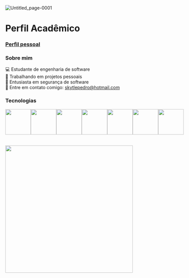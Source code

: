![Untitled_page-0001](https://github.com/pedro-nuness/pedro-nuness/assets/93084039/cef496e1-d69f-451c-8630-28e3b385a729)


# Perfil Acadêmico

### <p><a href="https://github.com/pedro-nuness" style="font-weight: bold;">Perfil pessoal</a></p>


### Sobre mim

💻 Estudante de engenharia de software <br />
🙋 Trabalhando em projetos pessoais <br />
👮 Entusiasta em segurança de software <br />
📩 Entre em contato comigo: skytlepedro@hotmail.com<br />

### Tecnologias 
<div style="display: flex;"  >
  <img src="https://cdn.jsdelivr.net/gh/devicons/devicon@latest/icons/html5/html5-original.svg" style="height: 80px"/>
  <img src="https://cdn.jsdelivr.net/gh/devicons/devicon@latest/icons/css3/css3-original.svg"style="height: 80px"/>
  <img src="https://cdn.jsdelivr.net/gh/devicons/devicon@latest/icons/javascript/javascript-original.svg" style="height: 80px"/>
  <img src="https://cdn.jsdelivr.net/gh/devicons/devicon@latest/icons/react/react-original.svg" style="height: 80px"/>
  <img src="https://cdn.jsdelivr.net/gh/devicons/devicon@latest/icons/c/c-original.svg" style="height: 80px"/>
  <img src="https://cdn.jsdelivr.net/gh/devicons/devicon@latest/icons/cplusplus/cplusplus-original.svg" style="height: 80px"/>
  <img src="https://cdn.jsdelivr.net/gh/devicons/devicon@latest/icons/mysql/mysql-original.svg" style="height: 80px"/>
</div>
<br/>
<br/>

<div>
  <img src="https://iconape.com/wp-content/files/px/195963/svg/195963.svg" style="width: 400px">
</div>
